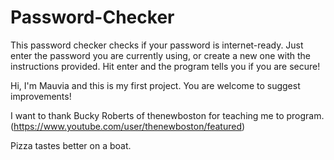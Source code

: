 # Password-Checker

This password checker checks if your password is internet-ready. Just enter the password you are currently using, or create a new one with the instructions provided. Hit enter and the program tells you if you are secure!





Hi, I'm Mauvia and this is my first project. You are welcome to suggest improvements!

I want to thank Bucky Roberts of thenewboston for teaching me to program. (https://www.youtube.com/user/thenewboston/featured)

Pizza tastes better on a boat.
